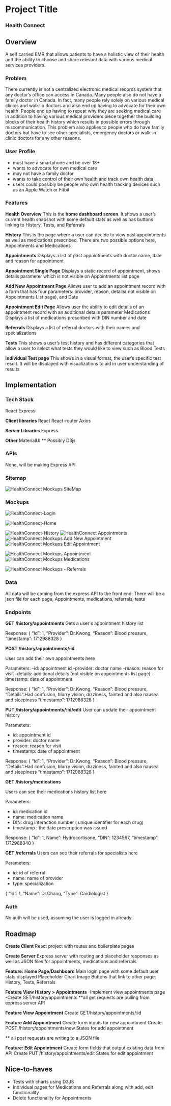 # Project Title

### Health Connect

## Overview

A self carried EMR that allows patients to have a holistic view of their health and the ability to choose and share relevant data with various medical services providers.


### Problem

There currently is not a centralized electronic medical records system that any doctor’s office can access in Canada. Many people also do not have a family doctor in Canada. In fact, many people rely solely on various medical clinics and walk-in doctors and also end up having to advocate for their own health. People end up having to repeat why they are seeking medical care in addition to having various medical providers piece together the building blocks of their health history which results in possible errors through miscommunication. This problem also applies to people who do have family doctors but have to see other specialists, emergency doctors or walk-in clinic doctors for any other reasons. 

### User Profile

- must have a smartphone and be over 18+
- wants to advocate for own medical care
- may not have a family doctor
- wants to take control of their own health and track own health data
- users could possibly be people who own health tracking devices such as an Apple Watch or Fitbit


### Features

**Health Overview**
This is the **home dashboard screen**. It shows a user’s current health snapshot with some default stats as well as has buttons linking to History, Tests, and Referrals


**History**
This is the page where a user can decide to view past appointments as well as medications prescribed. There are two possible options here, Appointments and Medications

**Appointments**
	Displays a list of past appointments with doctor name, date and reason for appointment

**Appointment Single Page**
Displays a static record of appointment, shows details parameter which is not visible on Appointments list page

**Add New Appointment Page**
Allows user to add an appointment record with a form that has four parameters: provider, reason, details( not visible on Appointments List page), and Date

**Appointment Edit Page**
Allows user the ability to edit details of an appointment record with an additional details parameter
Medications
Displays a list of medications prescribed with DIN number and date

**Referrals**
Displays a list of referral doctors with their names and specializations

**Tests**
This shows a user’s test history and has different categories that allow a user to select what tests they would like to view such as Blood Tests

**Individual Test page**
This shows in a visual format, the user’s specific test result. It will be displayed with visualizations to aid in user understanding of results


## Implementation

### Tech Stack

React
Express

**Client libraries**
React
React-router
Axios

**Server Libraries**
Express

**Other**
MaterialUI
** Possibly D3js


### APIs

None, will be making Express API 

### Sitemap
![HealthConnect Mockups SiteMap](https://github.com/gracelau/healthconnect-client/assets/11990799/f9e16163-456b-435e-b3bb-c121328ce837)



### Mockups
![HealthConnect-Login](https://github.com/gracelau/healthconnect-client/assets/11990799/e71689b8-98f6-4302-bd47-2f36e28b761e)


![HealthConnect-Home](https://github.com/gracelau/healthconnect-client/assets/11990799/51564df2-e6a0-4847-8273-a064b42c1aa5)

![HealthConnect-History](https://github.com/gracelau/healthconnect-client/assets/11990799/6e88fe2b-2d8a-4bcb-9596-22281f0aeac7)
![HealthConnect Appointments](https://github.com/gracelau/healthconnect-client/assets/11990799/b14cf886-ddd5-4f80-8e25-3b0c07639c3d)
![HealthConnect Mockups Add New Appointment](https://github.com/gracelau/healthconnect-client/assets/11990799/8150573b-5900-41f7-b37b-6c61f3b91aca)
![HealthConnect Mockups Edit Appointment](https://github.com/gracelau/healthconnect-client/assets/11990799/a4555135-4312-4ff3-b8ce-3bacc8150655)

![HealthConnect Mockups Appointment](https://github.com/gracelau/healthconnect-client/assets/11990799/086b7cc6-78e6-40e1-aeb1-09e1866760b6)
![HealthConnect Mockups Medications](https://github.com/gracelau/healthconnect-client/assets/11990799/06d6567c-8d5e-4975-86b8-f2acdc5f73b5)

![HealthConnect Mockups - Referrals](https://github.com/gracelau/healthconnect-client/assets/11990799/d810a1fb-c9bf-4146-904b-a91e91a54e3b)







### Data

All data will be coming from the express API to the front end. 
There will be a json file for each page, 
Appointments, medications, referrals, tests


### Endpoints

**GET /history/appointments**
Gets a user's appointment history list


Response:
{
“Id”: 1,
“Provider”: Dr.Kwong,
“Reason”: Blood pressure,
“timestamp”: 1712988328
}



**POST /history/appointments/:id**

User can add their own appointments here

Parameters:
-id: appointment id
-provider: doctor name
-reason: reason for visit
-details: additional details (not visible on appointments list page)
-timestamp: date of appointment

Response:
{
“Id”: 1,
“Provider”: Dr.Kwong,
“Reason”: Blood pressure,
“Details”:Had confusion, blurry vision, dizziness, fainted and also nausea and sleepiness
“timestamp”: 1712988328
}


**PUT /history/appointments/:id/edit**
User can update their appointment history

Parameters:
- id: appointment id
- provider: doctor name
- reason: reason for visit
- timestamp: date of appointment

Response:
{
“Id”: 1,
“Provider”: Dr.Kwong,
“Reason”: Blood pressure,
“Details”:Had confusion, blurry vision, dizziness, fainted and also nausea and sleepiness
“timestamp”: 1712988328
}

**GET /history/medications**

Users can see their medications history list here

Parameters:
- id: medication id
- name: medication name
- DIN: drug interaction number ( unique identifier for each drug)
- timestamp : the date prescription was issued

Response:
{
“Id”: 1,
Name”: Hydrocortisone,
“DIN”: 1234567,
“timestamp”: 1712988340
}


**GET /referrals**
Users can see their referrals for specialists here

Parameters:
- id: id of referral
- name: name of provider
- type: specialization

{
“Id”: 1,
“Name”: Dr.Chang,
“Type”: Cardiologist
}

### Auth

No auth will be used, assuming the user is logged in already.

## Roadmap
**Create Client**
React project with routes and boilerplate pages

**Create Server**
Express server with routing and placeholder responses as well as JSON files for appointments, medications and referrals


**Feature: Home Page/Dashboard**
Main login page with some default user stats displayed
Placeholder Chart Image
Buttons that link to other page: History, Tests, Referrals



**Feature View History > Appointments**
-Implement view appointments page
-Create GET/history/appointments
**all get requests are pulling from express server API

**Feature View Appointment**
Create GET/history/appointments/:id

**Feature Add Appointment**
Create form inputs for new appointment
Create POST /history/appointments/new
States for add appointment

** all post requests are writing to a JSON file

**Feature: Edit Appointment**
Create form fields that output existing data from API
Create PUT /history/appointments/edit
States for edit appointment

## Nice-to-haves


- Tests with charts using D3JS
- Individual pages for Medications and Referrals along with add, edit functionality
- Delete functionality for Appointments













